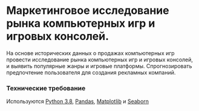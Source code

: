 # Маркетинговое исследование рынка компьютерных игр и игровых консолей.  
На основе исторических данных о продажах компьютерных игр провести исследование рынка компьютерных игр и игровых консолей, и выявить популярные жанры  и игровые платформы. Спрогнозировать предпочтение пользователя для создания рекламных компаний.

### Технические требование
Используются [Python 3.8](https://www.python.org/), [Pandas](https://pandas.pydata.org/), [Matplotlib](https://matplotlib.org/) и [Seaborn](https://seaborn.pydata.org/)

